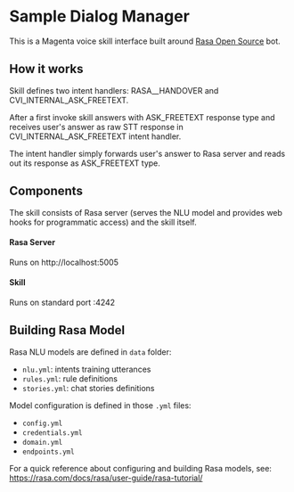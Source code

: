 # Sample Dialog Manager

This is a Magenta voice skill interface built around [Rasa Open Source](https://rasa.com/docs/) bot.

## How it works

Skill defines two intent handlers: RASA__HANDOVER and CVI_INTERNAL_ASK_FREETEXT.

After a first invoke skill answers with ASK_FREETEXT response type and receives user's answer 
as raw STT response in CVI_INTERNAL_ASK_FREETEXT intent handler. 

The intent handler simply forwards user's answer to Rasa server and reads out its response as ASK_FREETEXT type.

## Components

The skill consists of Rasa server (serves the NLU model and provides web hooks for programmatic access) 
and the skill itself. 

#### Rasa Server

Runs on http://localhost:5005

#### Skill

Runs on standard port :4242

## Building Rasa Model

Rasa NLU models are defined in `data` folder:

- `nlu.yml`: intents training utterances 
- `rules.yml`: rule definitions
- `stories.yml`: chat stories definitions

Model configuration is defined in those `.yml` files:

- `config.yml` 
- `credentials.yml` 
- `domain.yml` 
- `endpoints.yml` 

For a quick reference about configuring and building Rasa models, 
see: https://rasa.com/docs/rasa/user-guide/rasa-tutorial/

